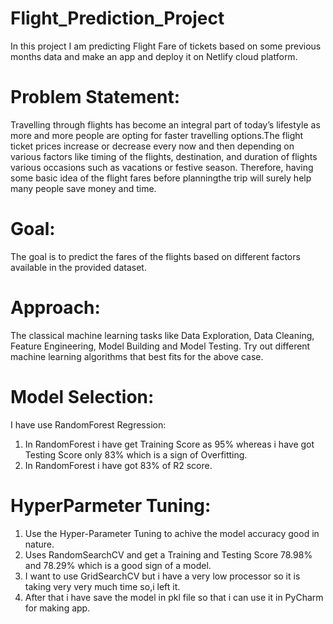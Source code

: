 # Flight_Prediction_Project
In this project I am predicting Flight Fare of tickets based on some previous months data and make an app and deploy it on Netlify cloud platform. 
# Problem Statement:
Travelling through flights has become an integral part of today’s lifestyle as more and more people are opting for faster travelling options.The flight ticket prices increase or decrease every now and then depending on various factors like timing of the flights, destination, and duration of flights various occasions such as vacations or festive season. Therefore, having some basic idea of the flight fares before planningthe trip will surely help many people save money and time.
# Goal:
The goal is to predict the fares of the flights based on different factors available in the provided dataset.
# Approach:
The classical machine learning tasks like Data Exploration, Data Cleaning, Feature Engineering, Model Building and Model Testing. Try out different machine learning algorithms that best fits for the above case.
# Model Selection:
I have use RandomForest Regression:
 1) In RandomForest i have get Training Score as 95% whereas i have got Testing Score only 83% which is a sign of Overfitting.
 2) In RandomForest i have got 83% of R2 score.
# HyperParmeter Tuning:
  1) Use the Hyper-Parameter Tuning to achive the model accuracy good in nature.
  2) Uses RandomSearchCV and get a Training and Testing Score 78.98% and 78.29% which is a good sign of a model.
  3) I want to use GridSearchCV but i have a very low processor so it is taking very very much time so,i left it.
  4) After that i have save the model in pkl file so that i can use it in PyCharm for making app.

